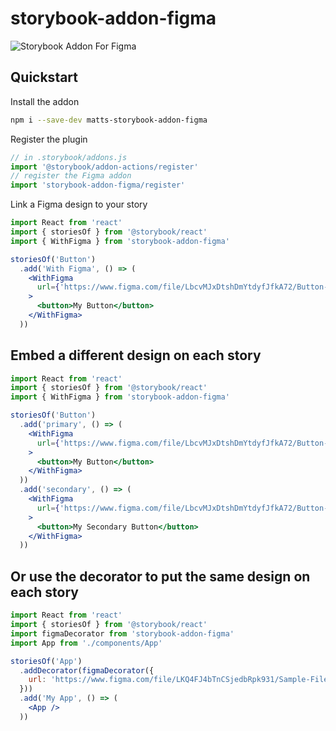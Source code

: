 # storybook-addon-figma

![Storybook Addon For Figma](https://raw.githubusercontent.com/hharnisc/storybook-addon-figma/master/storybook-addon-figma.gif)

## Quickstart

Install the addon

```sh
npm i --save-dev matts-storybook-addon-figma
```

Register the plugin

```jsx
// in .storybook/addons.js
import '@storybook/addon-actions/register'
// register the Figma addon
import 'storybook-addon-figma/register'
```

Link a Figma design to your story

```jsx
import React from 'react'
import { storiesOf } from '@storybook/react'
import { WithFigma } from 'storybook-addon-figma'

storiesOf('Button')
  .add('With Figma', () => (
    <WithFigma
      url={'https://www.figma.com/file/LbcvMJxDtshDmYtdyfJfkA72/Button-Primary'}
    >
      <button>My Button</button>
    </WithFigma>
  ))
```



## Embed a different design on each story

```jsx
import React from 'react'
import { storiesOf } from '@storybook/react'
import { WithFigma } from 'storybook-addon-figma'

storiesOf('Button')
  .add('primary', () => (
    <WithFigma
      url={'https://www.figma.com/file/LbcvMJxDtshDmYtdyfJfkA72/Button-Primary'}
    >
      <button>My Button</button>
    </WithFigma>
  ))
  .add('secondary', () => (
    <WithFigma
      url={'https://www.figma.com/file/LbcvMJxDtshDmYtdyfJfkA72/Button-Secondary'}
    >
      <button>My Secondary Button</button>
    </WithFigma>
  ))
```

## Or use the decorator to put the same design on each story

```jsx
import React from 'react'
import { storiesOf } from '@storybook/react'
import figmaDecorator from 'storybook-addon-figma'
import App from './components/App'

storiesOf('App')
  .addDecorator(figmaDecorator({
    url: 'https://www.figma.com/file/LKQ4FJ4bTnCSjedbRpk931/Sample-File',
  }))
  .add('My App', () => (
    <App />
  ))
```
